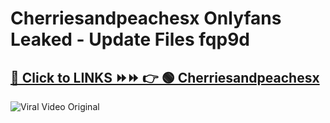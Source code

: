 
 # Cherriesandpeachesx Onlyfans Leaked - Update Files fqp9d

## <h2><a href="https://clipsfans.com/Cherriesandpeachesx&ref=git">🔗 Click to LINKS ⏩⏩ 👉 🟢 Cherriesandpeachesx </a></h2>

<a href="https://clipsfans.com/Cherriesandpeachesx&ref=git" rel="nofollow" data-target="animated-image.originalLink"><img src="https://i.ibb.co.com/xMMVF88/686577567.gif" alt="Viral Video Original" style="max-width: 100%; display: inline-block;" data-target="animated-image.originalImage"></a>

